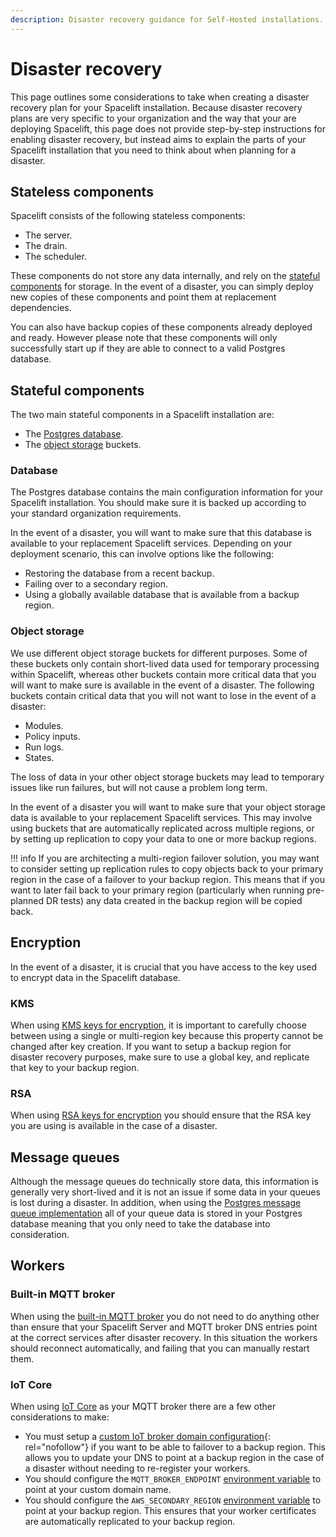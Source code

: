 ```yaml
---
description: Disaster recovery guidance for Self-Hosted installations.
---
```


# Disaster recovery

This page outlines some considerations to take when creating a disaster recovery plan for your Spacelift installation. Because disaster recovery plans are very specific to your organization and the way that your are deploying Spacelift, this page does not provide step-by-step instructions for enabling disaster recovery, but instead aims to explain the parts of your Spacelift installation that you need to think about when planning for a disaster.

## Stateless components

Spacelift consists of the following stateless components:

- The server.
- The drain.
- The scheduler.

These components do not store any data internally, and rely on the [stateful components](#stateful-components) for storage. In the event of a disaster, you can simply deploy new copies of these components and point them at replacement dependencies.

You can also have backup copies of these components already deployed and ready. However please note that these components will only successfully start up if they are able to connect to a valid Postgres database.

## Stateful components

The two main stateful components in a Spacelift installation are:

- The [Postgres database](../external-dependencies.md#database).
- The [object storage](../external-dependencies.md#object-storage-backend) buckets.

### Database

The Postgres database contains the main configuration information for your Spacelift installation. You should make sure it is backed up according to your standard organization requirements.

In the event of a disaster, you will want to make sure that this database is available to your replacement Spacelift services. Depending on your deployment scenario, this can involve options like the following:

- Restoring the database from a recent backup.
- Failing over to a secondary region.
- Using a globally available database that is available from a backup region.

### Object storage

We use different object storage buckets for different purposes. Some of these buckets only contain short-lived data used for temporary processing within Spacelift, whereas other buckets contain more critical data that you will want to make sure is available in the event of a disaster. The following buckets contain critical data that you will not want to lose in the event of a disaster:

- Modules.
- Policy inputs.
- Run logs.
- States.

The loss of data in your other object storage buckets may lead to temporary issues like run failures, but will not cause a problem long term.

In the event of a disaster you will want to make sure that your object storage data is available to your replacement Spacelift services. This may involve using buckets that are automatically replicated across multiple regions, or by setting up replication to copy your data to one or more backup regions.

!!! info
    If you are architecting a multi-region failover solution, you may want to consider setting up replication rules to copy objects back to your primary region in the case of a failover to your backup region. This means that if you want to later fail back to your primary region (particularly when running pre-planned DR tests) any data created in the backup region will be copied back.

## Encryption

In the event of a disaster, it is crucial that you have access to the key used to encrypt data in the Spacelift database.

### KMS

When using [KMS keys for encryption](../reference/encryption.md#kms), it is important to carefully choose between using a single or multi-region key because this property cannot be changed after key creation. If you want to setup a backup region for disaster recovery purposes, make sure to use a global key, and replicate that key to your backup region.

### RSA

When using [RSA keys for encryption](../reference/encryption.md#rsa) you should ensure that the RSA key you are using is available in the case of a disaster.

## Message queues

Although the message queues do technically store data, this information is generally very short-lived and it is not an issue if some data in your queues is lost during a disaster. In addition, when using the [Postgres message queue implementation](../reference/message-queues.md#postgres) all of your queue data is stored in your Postgres database meaning that you only need to take the database into consideration.

## Workers

### Built-in MQTT broker

When using the [built-in MQTT broker](../reference/mqtt-broker.md#built-in-broker) you do not need to do anything other than ensure that your Spacelift Server and MQTT broker DNS entries point at the correct services after disaster recovery. In this situation the workers should reconnect automatically, and failing that you can manually restart them.

### IoT Core

When using [IoT Core](../reference/mqtt-broker.md#iot-core) as your MQTT broker there are a few other considerations to make:

- You must setup a [custom IoT broker domain configuration](https://docs.aws.amazon.com/iot/latest/developerguide/iot-custom-endpoints-configurable-custom.html){: rel="nofollow"} if you want to be able to failover to a backup region. This allows you to update your DNS to point at a backup region in the case of a disaster without needing to re-register your workers.
- You should configure the `MQTT_BROKER_ENDPOINT` [environment variable](../reference/mqtt-broker.md#configuration) to point at your custom domain name.
- You should configure the `AWS_SECONDARY_REGION` [environment variable](../reference/general-configuration.md#aws) to point at your backup region. This ensures that your worker certificates are automatically replicated to your backup region.
